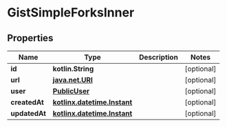 
# GistSimpleForksInner

## Properties
Name | Type | Description | Notes
------------ | ------------- | ------------- | -------------
**id** | **kotlin.String** |  |  [optional]
**url** | [**java.net.URI**](java.net.URI.md) |  |  [optional]
**user** | [**PublicUser**](PublicUser.md) |  |  [optional]
**createdAt** | [**kotlinx.datetime.Instant**](kotlinx.datetime.Instant.md) |  |  [optional]
**updatedAt** | [**kotlinx.datetime.Instant**](kotlinx.datetime.Instant.md) |  |  [optional]



